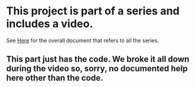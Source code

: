 # This project is part of a series and includes a video.

See [Here](https://github.com/elicorrales/learning-rust-n-wasm-tutorials/blob/main/README.md) for the overall document that refers to all the series.  
  

## This part just has the code. We broke it all down during the video so, sorry, no documented help here other than the code.  
  


